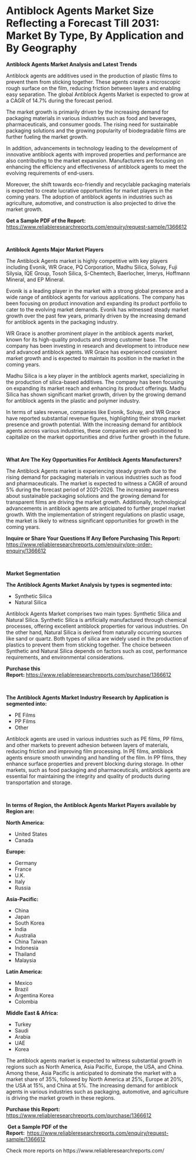 <p><h1>Antiblock Agents Market Size Reflecting a Forecast Till 2031: Market By Type, By Application and By Geography</h1></p><p><strong>Antiblock Agents Market Analysis and Latest Trends</strong></p>
<p><p>Antiblock agents are additives used in the production of plastic films to prevent them from sticking together. These agents create a microscopic rough surface on the film, reducing friction between layers and enabling easy separation. The global Antiblock Agents Market is expected to grow at a CAGR of 14.7% during the forecast period. </p><p>The market growth is primarily driven by the increasing demand for packaging materials in various industries such as food and beverages, pharmaceuticals, and consumer goods. The rising need for sustainable packaging solutions and the growing popularity of biodegradable films are further fueling the market growth.</p><p>In addition, advancements in technology leading to the development of innovative antiblock agents with improved properties and performance are also contributing to the market expansion. Manufacturers are focusing on enhancing the efficiency and effectiveness of antiblock agents to meet the evolving requirements of end-users.</p><p>Moreover, the shift towards eco-friendly and recyclable packaging materials is expected to create lucrative opportunities for market players in the coming years. The adoption of antiblock agents in industries such as agriculture, automotive, and construction is also projected to drive the market growth.</p></p>
<p><strong>Get a Sample PDF of the Report:&nbsp;</strong> <a href="https://www.reliableresearchreports.com/enquiry/request-sample/1366612">https://www.reliableresearchreports.com/enquiry/request-sample/1366612</a></p>
<p>&nbsp;</p>
<p><strong>Antiblock Agents Major Market Players</strong></p>
<p><p>The Antiblock Agents market is highly competitive with key players including Evonik, WR Grace, PQ Corporation, Madhu Silica, Solvay, Fuji Silysia, IQE Group, Tosoh Silica, S-Chemtech, Baerlocher, Imerys, Hoffmann Mineral, and EP Mineral. </p><p>Evonik is a leading player in the market with a strong global presence and a wide range of antiblock agents for various applications. The company has been focusing on product innovation and expanding its product portfolio to cater to the evolving market demands. Evonik has witnessed steady market growth over the past few years, primarily driven by the increasing demand for antiblock agents in the packaging industry.</p><p>WR Grace is another prominent player in the antiblock agents market, known for its high-quality products and strong customer base. The company has been investing in research and development to introduce new and advanced antiblock agents. WR Grace has experienced consistent market growth and is expected to maintain its position in the market in the coming years.</p><p>Madhu Silica is a key player in the antiblock agents market, specializing in the production of silica-based additives. The company has been focusing on expanding its market reach and enhancing its product offerings. Madhu Silica has shown significant market growth, driven by the growing demand for antiblock agents in the plastic and polymer industry.</p><p>In terms of sales revenue, companies like Evonik, Solvay, and WR Grace have reported substantial revenue figures, highlighting their strong market presence and growth potential. With the increasing demand for antiblock agents across various industries, these companies are well-positioned to capitalize on the market opportunities and drive further growth in the future.</p></p>
<p>&nbsp;</p>
<p><strong>What Are The Key Opportunities For Antiblock Agents Manufacturers?</strong></p>
<p><p>The Antiblock Agents market is experiencing steady growth due to the rising demand for packaging materials in various industries such as food and pharmaceuticals. The market is expected to witness a CAGR of around 5% during the forecast period of 2021-2026. The increasing awareness about sustainable packaging solutions and the growing demand for transparent films are driving the market growth. Additionally, technological advancements in antiblock agents are anticipated to further propel market growth. With the implementation of stringent regulations on plastic usage, the market is likely to witness significant opportunities for growth in the coming years.</p></p>
<p><strong>Inquire or Share Your Questions If Any Before Purchasing This Report:</strong> <a href="https://www.reliableresearchreports.com/enquiry/pre-order-enquiry/1366612">https://www.reliableresearchreports.com/enquiry/pre-order-enquiry/1366612</a></p>
<p>&nbsp;</p>
<p><strong>Market Segmentation</strong></p>
<p><strong>The Antiblock Agents Market Analysis by types is segmented into:</strong></p>
<p><ul><li>Synthetic Silica</li><li>Natural Silica</li></ul></p>
<p><p>Antiblock Agents Market comprises two main types: Synthetic Silica and Natural Silica. Synthetic Silica is artificially manufactured through chemical processes, offering excellent antiblock properties for various industries. On the other hand, Natural Silica is derived from naturally occurring sources like sand or quartz. Both types of silica are widely used in the production of plastics to prevent them from sticking together. The choice between Synthetic and Natural Silica depends on factors such as cost, performance requirements, and environmental considerations.</p></p>
<p><strong>Purchase this Report:&nbsp;</strong><a href="https://www.reliableresearchreports.com/purchase/1366612">https://www.reliableresearchreports.com/purchase/1366612</a></p>
<p>&nbsp;</p>
<p><strong>The Antiblock Agents Market Industry Research by Application is segmented into:</strong></p>
<p><ul><li>PE Films</li><li>PP Films</li><li>Other</li></ul></p>
<p><p>Antiblock agents are used in various industries such as PE films, PP films, and other markets to prevent adhesion between layers of materials, reducing friction and improving film processing. In PE films, antiblock agents ensure smooth unwinding and handling of the film. In PP films, they enhance surface properties and prevent blocking during storage. In other markets, such as food packaging and pharmaceuticals, antiblock agents are essential for maintaining the integrity and quality of products during transportation and storage.</p></p>
<p>&nbsp;</p>
<p><strong>In terms of Region, the Antiblock Agents Market Players available by Region are:</strong></p>
<p>
    <p> <strong> North America: </strong>
        <ul>
            <li>United States</li>
            <li>Canada</li>
        </ul>
        </p> 
    <p> <strong> Europe: </strong>
        <ul>
            <li>Germany</li>
            <li>France</li>
            <li>U.K.</li>
            <li>Italy</li>
            <li>Russia</li>
        </ul>
        </p> 
    <p> <strong> Asia-Pacific: </strong>
        <ul>
            <li>China</li>
            <li>Japan</li>
            <li>South Korea</li>
            <li>India</li>
            <li>Australia</li>
            <li>China Taiwan</li>
            <li>Indonesia</li>
            <li>Thailand</li>
            <li>Malaysia</li>
        </ul>
        </p> 
    <p> <strong> Latin America: </strong>
        <ul>
            <li>Mexico</li>
            <li>Brazil</li>
            <li>Argentina Korea</li>
            <li>Colombia</li>
        </ul>
        </p> 
    <p> <strong> Middle East & Africa: </strong>
        <ul>
            <li>Turkey</li>
            <li>Saudi</li>
            <li>Arabia</li>
            <li>UAE</li>
            <li>Korea</li>
        </ul>
    </p>
    </p>
<p><p>The antiblock agents market is expected to witness substantial growth in regions such as North America, Asia Pacific, Europe, the USA, and China. Among these, Asia Pacific is anticipated to dominate the market with a market share of 35%, followed by North America at 25%, Europe at 20%, the USA at 15%, and China at 5%. The increasing demand for antiblock agents in various industries such as packaging, automotive, and agriculture is driving the market growth in these regions.</p></p>
<p><strong>Purchase this Report: </strong><a href="https://www.reliableresearchreports.com/purchase/1366612">https://www.reliableresearchreports.com/purchase/1366612</a></p>
<p>&nbsp;<strong>Get a Sample PDF of the Report:&nbsp;&nbsp;</strong><a href="https://www.reliableresearchreports.com/enquiry/request-sample/1366612">https://www.reliableresearchreports.com/enquiry/request-sample/1366612</a></p>
<p><strong></strong></p>
<p>Check more reports on https://www.reliableresearchreports.com/</p>